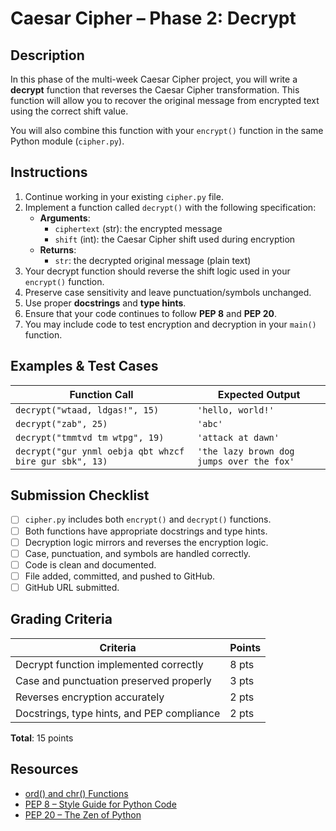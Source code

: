 # Caesar Cipher – Phase 2: Decrypt

## Description
In this phase of the multi-week Caesar Cipher project, you will write a **decrypt** function that reverses the Caesar Cipher transformation. This function will allow you to recover the original message from encrypted text using the correct shift value.

You will also combine this function with your `encrypt()` function in the same Python module (`cipher.py`).

## Instructions

1. Continue working in your existing `cipher.py` file.
2. Implement a function called `decrypt()` with the following specification:
    - **Arguments**:
      - `ciphertext` (str): the encrypted message
      - `shift` (int): the Caesar Cipher shift used during encryption
    - **Returns**:
      - `str`: the decrypted original message (plain text)
3. Your decrypt function should reverse the shift logic used in your `encrypt()` function.
4. Preserve case sensitivity and leave punctuation/symbols unchanged.
5. Use proper **docstrings** and **type hints**.
6. Ensure that your code continues to follow **PEP 8** and **PEP 20**.
7. You may include code to test encryption and decryption in your `main()` function.

## Examples & Test Cases

| Function Call                                       | Expected Output          |
|----------------------------------------------------|--------------------------|
| `decrypt("wtaad, ldgas!", 15)`                     | `'hello, world!'`        |
| `decrypt("zab", 25)`                               | `'abc'`                  |
| `decrypt("tmmtvd tm wtpg", 19)`                    | `'attack at dawn'`       |
| `decrypt("gur ynml oebja qbt whzcf bire gur sbk", 13)` | `'the lazy brown dog jumps over the fox'` |

## Submission Checklist
- [ ] `cipher.py` includes both `encrypt()` and `decrypt()` functions.
- [ ] Both functions have appropriate docstrings and type hints.
- [ ] Decryption logic mirrors and reverses the encryption logic.
- [ ] Case, punctuation, and symbols are handled correctly.
- [ ] Code is clean and documented.
- [ ] File added, committed, and pushed to GitHub.
- [ ] GitHub URL submitted.

## Grading Criteria

| Criteria                                   | Points |
|--------------------------------------------|--------|
| Decrypt function implemented correctly      | 8 pts  |
| Case and punctuation preserved properly     | 3 pts  |
| Reverses encryption accurately              | 2 pts  |
| Docstrings, type hints, and PEP compliance  | 2 pts  |

**Total**: 15 points

## Resources
- [ord() and chr() Functions](https://docs.python.org/3/library/functions.html#ord)
- [PEP 8 – Style Guide for Python Code](https://peps.python.org/pep-0008/)
- [PEP 20 – The Zen of Python](https://peps.python.org/pep-0020/)
